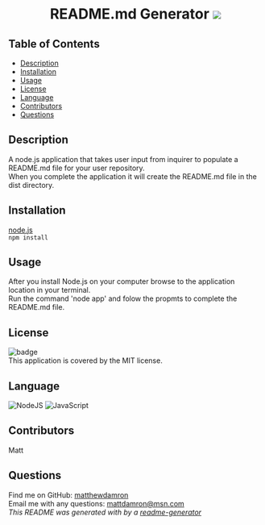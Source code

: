 <h1 align="center">
README.md Generator
<img src="https://img.shields.io/badge/license-MIT-brightgreen"/>
</h1>

## Table of Contents
- [Description](#description)
- [Installation](#installation)
- [Usage](#usage)
- [License](#license)
- [Language](#language)
- [Contributors](#contributors)
- [Questions](#questions)

## Description
A node.js application that takes user input from inquirer to populate a README.md file for your user repository.<br />
When you complete the application it will create the README.md file in the dist directory.

## Installation
[node.js](https://nodejs.org)<br />
`npm install`

## Usage
After you install Node.js on your computer browse to the application location in your terminal.<br />
Run the command 'node app' and folow the propmts to complete the README.md file.

## License
![badge](https://img.shields.io/badge/license-MIT-brightgreen)<br />
This application is covered by the MIT license. 

## Language
<img alt="NodeJS" src="https://img.shields.io/badge/node.js%20-%2343853D.svg?&style=for-the-badge&logo=node.js&logoColor=white"/>
<img alt="JavaScript" src="https://img.shields.io/badge/javascript%20-%23323330.svg?&style=for-the-badge&logo=javascript&logoColor=%23F7DF1E"/>

## Contributors
Matt

## Questions
Find me on GitHub: [matthewdamron](https://github.com/matthewdamron)<br />
Email me with any questions: mattdamron@msn.com<br />
_This README was generated with by a [readme-generator](https://github.com/matthewdamron/readme-generator)_
